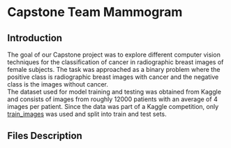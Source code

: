 # Capstone Team Mammogram

## Introduction

The goal of our Capstone project was to explore different computer vision techniques for the classification of cancer in radiographic breast images of female subjects. The task was approached as a binary problem where the positive class is radiographic breast images with cancer and the negative class is the images without cancer. \
The dataset used for model training and testing was obtained from Kaggle and consists of images from roughly 12000 patients with an average of 4 images per patient. Since the data was part of a Kaggle competition, only [train_images](https://www.kaggle.com/competitions/rsna-breast-cancer-detection/data?select=train_images) was used and split into train and test sets. 

## Files Description
